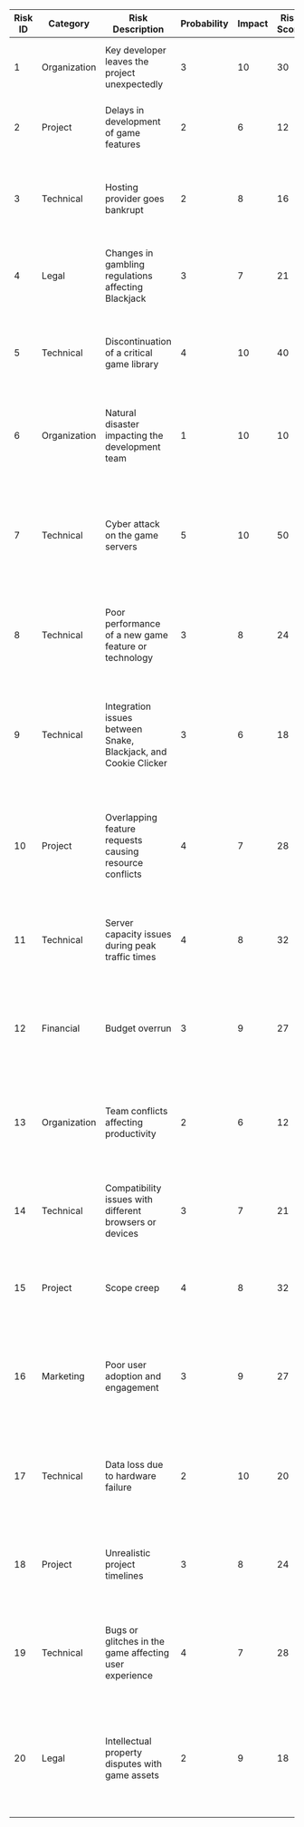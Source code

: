 

| Risk ID | Category     | Risk Description                                                       | Probability | Impact | Risk Score | Mitigation Strategy                                                                                           | Indicator                                                   | Contingency Plan                                                                                                      | Responsible           |
|---------|--------------|------------------------------------------------------------------------|-------------|--------|------------|---------------------------------------------------------------------------------------------------------------|-------------------------------------------------------------|-----------------------------------------------------------------------------------------------------------------------|-----------------------|
| 1       | Organization | Key developer leaves the project unexpectedly                          | 3           | 10     | 30         | Distribute tasks equally, share knowledge across all team members                                             | Frequent absences, low morale among team members            | Plan project handover for the departing member                                                                         | Scrum Master          |
| 2       | Project      | Delays in development of game features                                 | 2           | 6      | 12         | Increase development team size, prioritize critical features                                                   | Slow progress, missed deadlines                              | Develop a detailed project timeline, allocate extra resources to critical tasks                                       | Project Manager       |
| 3       | Technical    | Hosting provider goes bankrupt                                         | 2           | 8      | 16         | Evaluate and prepare alternative hosting providers, create a data migration plan                               | Industry news, service degradation                           | Migrate data to an alternative hosting provider                                                                        | Backend Developer     |
| 4       | Legal        | Changes in gambling regulations affecting Blackjack                    | 3           | 7      | 21         | Monitor regulatory updates, adjust game features to comply with new laws                                        | Legal notices, news reports                                  | Modify or disable Blackjack features to ensure compliance                                                             | Product Owner         |
| 5       | Technical    | Discontinuation of a critical game library                             | 4           | 10     | 40         | Regularly review and diversify technology stack, keep up with industry trends                                   | Announcements from library maintainers                       | Identify and integrate an alternative library, re-train developers as needed                                           | Lead Developer        |
| 6       | Organization | Natural disaster impacting the development team                        | 1           | 10     | 10         | Develop a remote work strategy, ensure data backup and recovery solutions                                       | Extreme weather alerts                                       | Ensure all work is backed up, enable remote work capabilities                                                         | HR Manager            |
| 7       | Technical    | Cyber attack on the game servers                                       | 5           | 10     | 50         | Implement comprehensive security measures including firewalls, regular updates, and monitoring systems          | Unusual network activity, data breaches                      | Isolate affected systems, notify authorities, restore from backups                                                    | Security Engineer     |
| 8       | Technical    | Poor performance of a new game feature or technology                   | 3           | 8      | 24         | Conduct thorough testing and performance benchmarking before full deployment                                    | Negative user feedback, performance metrics                  | Rollback to previous stable version, optimize or replace the underperforming feature                                  | QA Engineer           |
| 9       | Technical    | Integration issues between Snake, Blackjack, and Cookie Clicker        | 3           | 6      | 18         | Ensure modular development, maintain comprehensive integration testing                                          | Failed integration tests, inconsistent user experience       | Allocate dedicated integration sprints, establish clear communication channels between different feature teams       | Integration Manager   |
| 10      | Project      | Overlapping feature requests causing resource conflicts                | 4           | 7      | 28         | Prioritize feature requests based on impact and feasibility, schedule regular project planning meetings         | Resource allocation conflicts, delayed feature development  | Implement a robust feature prioritization framework, conduct regular project reviews                                  | Project Manager       |
| 11      | Technical    | Server capacity issues during peak traffic times                       | 4           | 8      | 32         | Scale server infrastructure, use load balancers, and optimize database queries                                  | High server load, slow response times                        | Implement auto-scaling for servers, optimize code for performance                                                     | DevOps Engineer       |
| 12      | Financial    | Budget overrun                                                         | 3           | 9      | 27         | Regularly track expenses, optimize resource allocation, and identify cost-saving opportunities                   | Financial reports, budget tracking                           | Secure additional funding, reduce non-essential expenses                                                             | Finance Manager       |
| 13      | Organization | Team conflicts affecting productivity                                  | 2           | 6      | 12         | Promote open communication, regular team-building activities, and conflict resolution training                  | Low team morale, decreased productivity                       | Mediate conflicts, reassign team members if necessary                                                                | HR Manager            |
| 14      | Technical    | Compatibility issues with different browsers or devices                | 3           | 7      | 21         | Thorough cross-browser and cross-device testing, use responsive design principles                                | User complaints, bug reports                                 | Fix compatibility issues promptly, ensure thorough testing on all major browsers and devices                          | Frontend Developer    |
| 15      | Project      | Scope creep                                                            | 4           | 8      | 32         | Clearly define project scope, maintain strict change management processes                                       | Frequent change requests, project delays                     | Re-evaluate project priorities, negotiate project scope adjustments with stakeholders                                 | Project Manager       |
| 16      | Marketing    | Poor user adoption and engagement                                      | 3           | 9      | 27         | Develop a robust marketing strategy, engage with users through social media and community platforms              | Low user numbers, negative user feedback                     | Adjust marketing strategy, introduce new features or incentives to boost engagement                                   | Marketing Manager     |
| 17      | Technical    | Data loss due to hardware failure                                      | 2           | 10     | 20         | Regularly back up data, use redundant storage systems, and implement disaster recovery plans                     | Hardware failure alerts, data accessibility issues           | Restore data from backups, replace faulty hardware                                                                     | IT Manager            |
| 18      | Project      | Unrealistic project timelines                                          | 3           | 8      | 24         | Set realistic deadlines, regularly review progress, and adjust timelines as needed                               | Missed deadlines, rushed work                                | Reassess project timeline, allocate additional resources or adjust project scope                                       | Project Manager       |
| 19      | Technical    | Bugs or glitches in the game affecting user experience                 | 4           | 7      | 28         | Implement rigorous testing procedures, use bug tracking systems, and conduct regular code reviews                | User bug reports, negative feedback                          | Prioritize and fix critical bugs promptly, release patches and updates regularly                                       | QA Engineer           |
| 20      | Legal        | Intellectual property disputes with game assets                        | 2           | 9      | 18         | Ensure all assets are properly licensed, conduct thorough IP audits, and seek legal advice as needed             | Legal notices, takedown requests                             | Address IP issues promptly, seek legal resolution, and replace disputed assets if necessary                           | Legal Advisor         |
